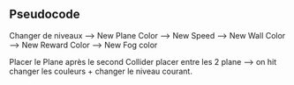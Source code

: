## Pseudocode
Changer de niveaux --> New Plane Color --> New Speed --> New Wall Color --> New Reward Color --> New Fog color

Placer le Plane après le second
Collider placer entre les 2 plane --> on hit changer les couleurs + changer le niveau courant.